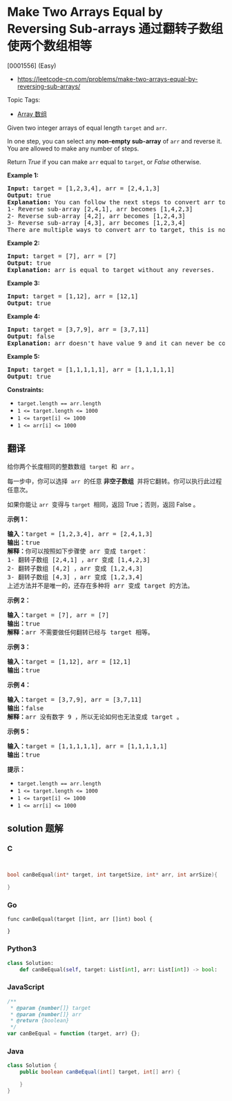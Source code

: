 # Make Two Arrays Equal by Reversing Sub-arrays 通过翻转子数组使两个数组相等

[0001556] (Easy)

- https://leetcode-cn.com/problems/make-two-arrays-equal-by-reversing-sub-arrays/

Topic Tags:

- [Array 数组](https://leetcode-cn.com/tag/array/)

Given two integer arrays of equal length `target` and `arr`.

In one step, you can select any **non-empty sub-array** of `arr` and reverse it. You are allowed to make any number of steps.

Return _True_ if you can make `arr` equal to `target`, or _False_ otherwise.

**Example 1:**

<pre><strong>Input:</strong> target = [1,2,3,4], arr = [2,4,1,3]
<strong>Output:</strong> true
<strong>Explanation:</strong> You can follow the next steps to convert arr to target:
1- Reverse sub-array [2,4,1], arr becomes [1,4,2,3]
2- Reverse sub-array [4,2], arr becomes [1,2,4,3]
3- Reverse sub-array [4,3], arr becomes [1,2,3,4]
There are multiple ways to convert arr to target, this is not the only way to do so.
</pre>

**Example 2:**

<pre><strong>Input:</strong> target = [7], arr = [7]
<strong>Output:</strong> true
<strong>Explanation:</strong> arr is equal to target without any reverses.
</pre>

**Example 3:**

<pre><strong>Input:</strong> target = [1,12], arr = [12,1]
<strong>Output:</strong> true
</pre>

**Example 4:**

<pre><strong>Input:</strong> target = [3,7,9], arr = [3,7,11]
<strong>Output:</strong> false
<strong>Explanation:</strong> arr doesn't have value 9 and it can never be converted to target.
</pre>

**Example 5:**

<pre><strong>Input:</strong> target = [1,1,1,1,1], arr = [1,1,1,1,1]
<strong>Output:</strong> true
</pre>

**Constraints:**

- `target.length == arr.length`
- `1 <= target.length <= 1000`
- `1 <= target[i] <= 1000`
- `1 <= arr[i] <= 1000`

## 翻译

给你两个长度相同的整数数组  `target`  和  `arr` 。

每一步中，你可以选择  `arr`  的任意 **非空子数组**  并将它翻转。你可以执行此过程任意次。

如果你能让 `arr`  变得与 `target`  相同，返回 True；否则，返回 False 。

**示例 1：**

<pre><strong>输入：</strong>target = [1,2,3,4], arr = [2,4,1,3]
<strong>输出：</strong>true
<strong>解释：</strong>你可以按照如下步骤使 arr 变成 target：
1- 翻转子数组 [2,4,1] ，arr 变成 [1,4,2,3]
2- 翻转子数组 [4,2] ，arr 变成 [1,2,4,3]
3- 翻转子数组 [4,3] ，arr 变成 [1,2,3,4]
上述方法并不是唯一的，还存在多种将 arr 变成 target 的方法。
</pre>

**示例 2：**

<pre><strong>输入：</strong>target = [7], arr = [7]
<strong>输出：</strong>true
<strong>解释：</strong>arr 不需要做任何翻转已经与 target 相等。
</pre>

**示例 3：**

<pre><strong>输入：</strong>target = [1,12], arr = [12,1]
<strong>输出：</strong>true
</pre>

**示例 4：**

<pre><strong>输入：</strong>target = [3,7,9], arr = [3,7,11]
<strong>输出：</strong>false
<strong>解释：</strong>arr 没有数字 9 ，所以无论如何也无法变成 target 。
</pre>

**示例 5：**

<pre><strong>输入：</strong>target = [1,1,1,1,1], arr = [1,1,1,1,1]
<strong>输出：</strong>true
</pre>

**提示：**

- `target.length == arr.length`
- `1 <= target.length <= 1000`
- `1 <= target[i] <= 1000`
- `1 <= arr[i] <= 1000`

## solution 题解

### C

```c


bool canBeEqual(int* target, int targetSize, int* arr, int arrSize){

}
```

### Go

```golang
func canBeEqual(target []int, arr []int) bool {

}
```

### Python3

```python
class Solution:
    def canBeEqual(self, target: List[int], arr: List[int]) -> bool:
```

### JavaScript

```javascript
/**
 * @param {number[]} target
 * @param {number[]} arr
 * @return {boolean}
 */
var canBeEqual = function (target, arr) {};
```

### Java

```java
class Solution {
    public boolean canBeEqual(int[] target, int[] arr) {

    }
}
```
